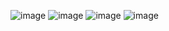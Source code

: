 
![image](https://github.com/user-attachments/assets/2069510c-5ea9-4d38-b887-82ae2c698fb3)
![image](https://github.com/user-attachments/assets/d2542fe2-ba7d-4347-abd4-0952f55ca1fc)
![image](https://github.com/user-attachments/assets/4efc2625-c19a-49d3-b6a7-a66724b5e4fd)
![image](https://github.com/user-attachments/assets/0e2687b8-da67-44e5-a466-cf25f295ccfe)
